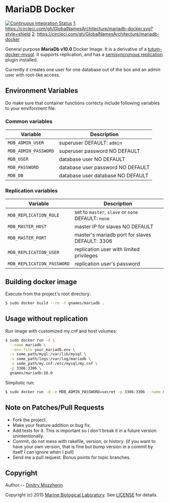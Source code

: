MariaDB Docker
==============

[![Continuous Integration Status][1]][2]
[1]: https://circleci.com/gh/GlobalNamesArchitecture/mariadb-docker.svg?style=shield
[2]: https://circleci.com/gh/GlobalNamesArchitecture/mariadb-docker

General purpose **MariaDb v10.0** Docker Image. It is a derivative of a
[tutum-docker-mysql][1].  It supports replication, and has a [semisyncronous
replication][2] plugin installed.

Currently it creates one user for one database out of the box and an admin user
with root-like access.

Environment Variables
---------------------

Do make sure that container functions correcty include following variables to
your envifonment file:

### Common variables

Variable             | Description
---------------------|----------------------------------
`MDB_ADMIN_USER`     | superuser DEFAULT: `admin`
`MDB_ADMIN_PASSWORD` | superuser password NO DEFAULT
`MDB_USER`           | database user NO DEFAULT
`MDB_PASSWORD`       | database user password NO DEFAULT
`MDB_DB`             | database user database NO DEFAULT

### Replication variables

Variable                   | Description
---------------------------|---------------------------------------------------
`MDB_REPLICATION_ROLE`     | set to `master`, `slave` or `none` DEFAULT: `none`
`MDB_MASTER_HOST`          | master IP for slaves NO DEFAULT
`MDB_MASTER_PORT`          | master's mariadb port for slaves DEFAULT: 3306
`MDB_REPLICATION_USER`     | replication user with limited privileges
`MDB_REPLICATION_PASSWORD` | replication user's password

Building docker image
---------------------

Execute from the project's root directory:

```bash
$ sudo docker build --rm -t gnames/mariadb .
```

Usage without replication
-------------------------

Run image with customized my.cnf and host volumes:

```bash
$ sudo docker run -d \
  --name mariadb \
  --env-file your_mariadb.env \
  -v some_path/myql:/var/lib/mysql \
  -v some_path/logs:/var/log/mariadb \
  -v some_path/my.cnf:/etc/mysql/my.cnf \
  -p 3306:3306 \
  gnames/mariadb:10.0
```
Simplistic run:

```bash
$ sudo docker run -d -e MDB_ADMIN_PASSWORD=secret -p 3306:3306 --name mariadb gnames/mariadb:10.0
```
Note on Patches/Pull Requests
-----------------------------

* Fork the project.
* Make your feature addition or bug fix.
* Add tests for it. This is important so I don't break it in a
  future version unintentionally.
* Commit, do not mess with rakefile, version, or history.
  (if you want to have your own version, that is fine but bump
  version in a commit by itself I can ignore when I pull)
* Send me a pull request. Bonus points for topic branches.


Copyright
---------

Author -- [Dmitry Mozzherin][3]


Copyright (c) 2015 [Marine Biological Laboratory][4]. See [LICENSE][5] for details.


[1]: https://github.com/tutumcloud/tutum-docker-mysql
[2]: https://dev.mysql.com/doc/refman/5.6/en/replication-semisync.html
[3]: https://github.com/dimus
[4]: http://mbl.edu
[5]: https://raw.githubusercontent.com/GlobalNamesArchitecture/mariadb-docker/master/LICENSE
